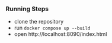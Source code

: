 ### Running Steps
- clone the repository
- run `docker compose up --build`
- open http://localhost:8090/index.html